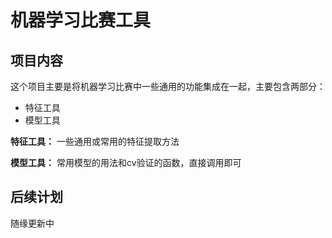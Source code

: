 # 机器学习比赛工具

## 项目内容

这个项目主要是将机器学习比赛中一些通用的功能集成在一起，主要包含两部分：

- 特征工具
- 模型工具

**特征工具：** 一些通用或常用的特征提取方法

**模型工具：** 常用模型的用法和cv验证的函数，直接调用即可

## 后续计划

随缘更新中
